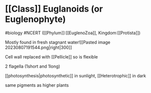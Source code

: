 # [[Class]] Euglanoids (or Euglenophyte)
#biology #NCERT ([[Phylum]]:[[EuglenoZoa]], Kingdom:[[Protista]])

Mostly found in fresh stagnant water![[Pasted image 20230807191544.png|right|300]]

Cell wall replaced with [[Pellicle]] so is flexible

2 flagella (1short and 1long) 

[[photosynthesis|photosynthetic]] in sunlight, [[Heterotrophic]] in dark

same pigments as higher plants